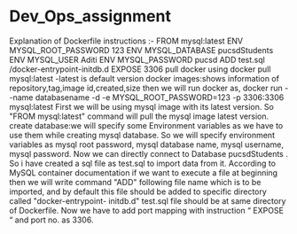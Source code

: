 # Dev_Ops_assignment
Explanation of Dockerfile instructions :-
FROM mysql:latest
ENV MYSQL_ROOT_PASSWORD 123
ENV MYSQL_DATABASE pucsdStudents
ENV MYSQL_USER Aditi
ENV MYSQL_PASSWORD pucsd
ADD test.sql /docker-entrypoint-initdb.d
EXPOSE 3306
pull docker using
docker pull mysql:latest
-latest is default version
docker images:shows information of repository,tag,image id,created,size
then we will run docker as,
docker run --name databasename -d -e MYSQL_ROOT_PASSWORD=123 -p 3306:3306 
mysql:latest
First we will be using mysql image with its latest version. So "FROM mysql:latest" 
command will pull the mysql image latest version.
create database:we will specify some Environment variables as we have to use them 
while creating mysql database.
So we will specify environment variables as mysql root
password, mysql database name, mysql username, mysql password. Now we can directly 
connect to Database pucsdStudents .
So i have created a sql file as test.sql to import data from it.
According to MySQL container documentation if we want to execute a file at 
beginning
then we will write command "ADD" following file name which is to be imported, and 
by
default this file should be added to specific directory called "docker-entrypoint-
initdb.d" test.sql file should be at same directory of Dockerfile.
Now we have to add port mapping with instruction “ EXPOSE “ and port no. as 3306.
